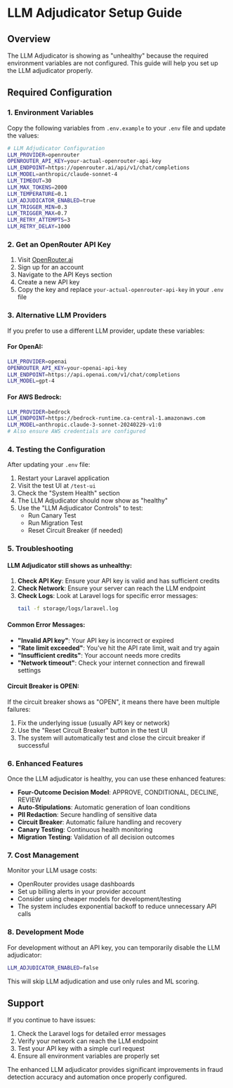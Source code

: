 # LLM Adjudicator Setup Guide

## Overview
The LLM Adjudicator is showing as "unhealthy" because the required environment variables are not configured. This guide will help you set up the LLM adjudicator properly.

## Required Configuration

### 1. Environment Variables
Copy the following variables from `.env.example` to your `.env` file and update the values:

```bash
# LLM Adjudicator Configuration
LLM_PROVIDER=openrouter
OPENROUTER_API_KEY=your-actual-openrouter-api-key
LLM_ENDPOINT=https://openrouter.ai/api/v1/chat/completions
LLM_MODEL=anthropic/claude-sonnet-4
LLM_TIMEOUT=30
LLM_MAX_TOKENS=2000
LLM_TEMPERATURE=0.1
LLM_ADJUDICATOR_ENABLED=true
LLM_TRIGGER_MIN=0.3
LLM_TRIGGER_MAX=0.7
LLM_RETRY_ATTEMPTS=3
LLM_RETRY_DELAY=1000
```

### 2. Get an OpenRouter API Key

1. Visit [OpenRouter.ai](https://openrouter.ai/)
2. Sign up for an account
3. Navigate to the API Keys section
4. Create a new API key
5. Copy the key and replace `your-actual-openrouter-api-key` in your `.env` file

### 3. Alternative LLM Providers

If you prefer to use a different LLM provider, update these variables:

#### For OpenAI:
```bash
LLM_PROVIDER=openai
OPENROUTER_API_KEY=your-openai-api-key
LLM_ENDPOINT=https://api.openai.com/v1/chat/completions
LLM_MODEL=gpt-4
```

#### For AWS Bedrock:
```bash
LLM_PROVIDER=bedrock
LLM_ENDPOINT=https://bedrock-runtime.ca-central-1.amazonaws.com
LLM_MODEL=anthropic.claude-3-sonnet-20240229-v1:0
# Also ensure AWS credentials are configured
```

### 4. Testing the Configuration

After updating your `.env` file:

1. Restart your Laravel application
2. Visit the test UI at `/test-ui`
3. Check the "System Health" section
4. The LLM Adjudicator should now show as "healthy"
5. Use the "LLM Adjudicator Controls" to test:
   - Run Canary Test
   - Run Migration Test
   - Reset Circuit Breaker (if needed)

### 5. Troubleshooting

#### LLM Adjudicator still shows as unhealthy:

1. **Check API Key**: Ensure your API key is valid and has sufficient credits
2. **Check Network**: Ensure your server can reach the LLM endpoint
3. **Check Logs**: Look at Laravel logs for specific error messages:
   ```bash
   tail -f storage/logs/laravel.log
   ```

#### Common Error Messages:

- **"Invalid API key"**: Your API key is incorrect or expired
- **"Rate limit exceeded"**: You've hit the API rate limit, wait and try again
- **"Insufficient credits"**: Your account needs more credits
- **"Network timeout"**: Check your internet connection and firewall settings

#### Circuit Breaker is OPEN:

If the circuit breaker shows as "OPEN", it means there have been multiple failures:

1. Fix the underlying issue (usually API key or network)
2. Use the "Reset Circuit Breaker" button in the test UI
3. The system will automatically test and close the circuit breaker if successful

### 6. Enhanced Features

Once the LLM adjudicator is healthy, you can use these enhanced features:

- **Four-Outcome Decision Model**: APPROVE, CONDITIONAL, DECLINE, REVIEW
- **Auto-Stipulations**: Automatic generation of loan conditions
- **PII Redaction**: Secure handling of sensitive data
- **Circuit Breaker**: Automatic failure handling and recovery
- **Canary Testing**: Continuous health monitoring
- **Migration Testing**: Validation of all decision outcomes

### 7. Cost Management

Monitor your LLM usage costs:

- OpenRouter provides usage dashboards
- Set up billing alerts in your provider account
- Consider using cheaper models for development/testing
- The system includes exponential backoff to reduce unnecessary API calls

### 8. Development Mode

For development without an API key, you can temporarily disable the LLM adjudicator:

```bash
LLM_ADJUDICATOR_ENABLED=false
```

This will skip LLM adjudication and use only rules and ML scoring.

## Support

If you continue to have issues:

1. Check the Laravel logs for detailed error messages
2. Verify your network can reach the LLM endpoint
3. Test your API key with a simple curl request
4. Ensure all environment variables are properly set

The enhanced LLM adjudicator provides significant improvements in fraud detection accuracy and automation once properly configured.
